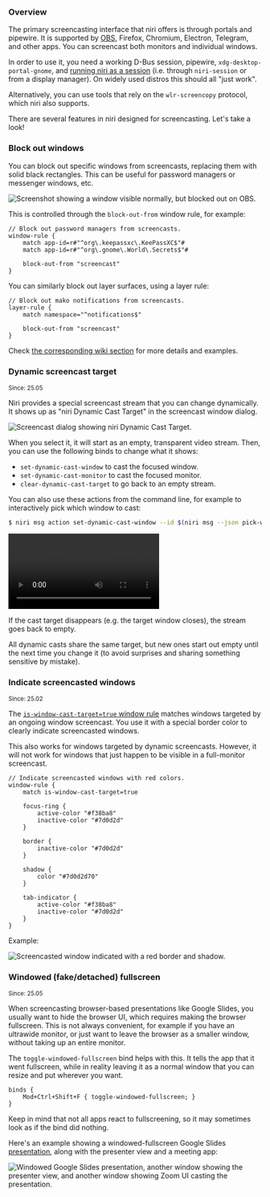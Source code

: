 ### Overview

The primary screencasting interface that niri offers is through portals and pipewire.
It is supported by [OBS], Firefox, Chromium, Electron, Telegram, and other apps.
You can screencast both monitors and individual windows.

In order to use it, you need a working D-Bus session, pipewire, `xdg-desktop-portal-gnome`, and [running niri as a session](./Getting-Started.md) (i.e. through `niri-session` or from a display manager).
On widely used distros this should all "just work".

Alternatively, you can use tools that rely on the `wlr-screencopy` protocol, which niri also supports.

There are several features in niri designed for screencasting.
Let's take a look!

### Block out windows

You can block out specific windows from screencasts, replacing them with solid black rectangles.
This can be useful for password managers or messenger windows, etc.

![Screenshot showing a window visible normally, but blocked out on OBS.](./img/block-out-from-screencast.png)

This is controlled through the `block-out-from` window rule, for example:

```kdl
// Block out password managers from screencasts.
window-rule {
    match app-id=r#"^org\.keepassxc\.KeePassXC$"#
    match app-id=r#"^org\.gnome\.World\.Secrets$"#

    block-out-from "screencast"
}
```

You can similarly block out layer surfaces, using a layer rule:

```kdl
// Block out mako notifications from screencasts.
layer-rule {
    match namespace="^notifications$"

    block-out-from "screencast"
}
```

Check [the corresponding wiki section](./Configuration:-Window-Rules.md#block-out-from) for more details and examples.

### Dynamic screencast target

<sup>Since: 25.05</sup>

Niri provides a special screencast stream that you can change dynamically.
It shows up as "niri Dynamic Cast Target" in the screencast window dialog.

![Screencast dialog showing niri Dynamic Cast Target.](https://github.com/user-attachments/assets/e236ce74-98ec-4f3a-a99b-29ac1ff324dd)

When you select it, it will start as an empty, transparent video stream.
Then, you can use the following binds to change what it shows:

- `set-dynamic-cast-window` to cast the focused window.
- `set-dynamic-cast-monitor` to cast the focused monitor.
- `clear-dynamic-cast-target` to go back to an empty stream.

You can also use these actions from the command line, for example to interactively pick which window to cast:

```sh
$ niri msg action set-dynamic-cast-window --id $(niri msg --json pick-window | jq .id)
```

<video controls src="https://github.com/user-attachments/assets/c617a9d6-7d5e-4f1f-b8cc-9301182d9634">

https://github.com/user-attachments/assets/c617a9d6-7d5e-4f1f-b8cc-9301182d9634

</video>

If the cast target disappears (e.g. the target window closes), the stream goes back to empty.

All dynamic casts share the same target, but new ones start out empty until the next time you change it (to avoid surprises and sharing something sensitive by mistake).

### Indicate screencasted windows

<sup>Since: 25.02</sup>

The [`is-window-cast-target=true` window rule](./Configuration:-Window-Rules.md#is-window-cast-target) matches windows targeted by an ongoing window screencast.
You use it with a special border color to clearly indicate screencasted windows.

This also works for windows targeted by dynamic screencasts.
However, it will not work for windows that just happen to be visible in a full-monitor screencast.

```kdl
// Indicate screencasted windows with red colors.
window-rule {
    match is-window-cast-target=true

    focus-ring {
        active-color "#f38ba8"
        inactive-color "#7d0d2d"
    }

    border {
        inactive-color "#7d0d2d"
    }

    shadow {
        color "#7d0d2d70"
    }

    tab-indicator {
        active-color "#f38ba8"
        inactive-color "#7d0d2d"
    }
}
```

Example:

![Screencasted window indicated with a red border and shadow.](https://github.com/user-attachments/assets/375b381e-3a87-4e94-8676-44404971d893)

### Windowed (fake/detached) fullscreen

<sup>Since: 25.05</sup>

When screencasting browser-based presentations like Google Slides, you usually want to hide the browser UI, which requires making the browser fullscreen.
This is not always convenient, for example if you have an ultrawide monitor, or just want to leave the browser as a smaller window, without taking up an entire monitor.

The `toggle-windowed-fullscreen` bind helps with this.
It tells the app that it went fullscreen, while in reality leaving it as a normal window that you can resize and put wherever you want.

```kdl
binds {
    Mod+Ctrl+Shift+F { toggle-windowed-fullscreen; }
}
```

Keep in mind that not all apps react to fullscreening, so it may sometimes look as if the bind did nothing.

Here's an example showing a windowed-fullscreen Google Slides [presentation](https://youtu.be/Kmz8ODolnDg), along with the presenter view and a meeting app:

![Windowed Google Slides presentation, another window showing the presenter view, and another window showing Zoom UI casting the presentation.](https://github.com/user-attachments/assets/b2b49eea-f5a0-4c0a-b537-51fd1949a59d)

[OBS]: https://obsproject.com/
